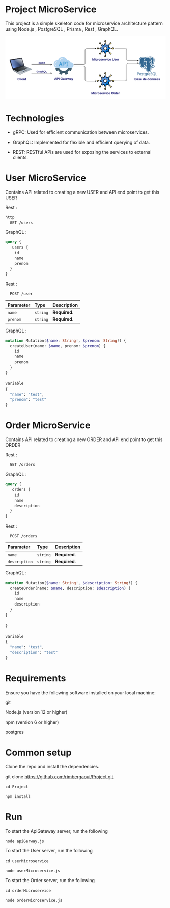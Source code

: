 # Project MicroService

This project is a simple skeleton code for microservice architecture pattern using Node.js , PostgreSQL , Prisma , Rest , GraphQL.

![image!](archi.png)


# Technologies
* gRPC: Used for efficient communication between microservices.


* GraphQL: Implemented for flexible and efficient querying of data.


* REST: RESTful APIs are used for exposing the services to external clients.


# User MicroService

Contains API related to creating a new USER and API end point to get this USER

Rest :


```
http
  GET /users

```
GraphQL :


```graphql
query {
   users {
    id
    name
    prenom
  }
}
```

Rest :


```http
  POST /user
```

| Parameter   | Type     | Description                       |
| :-----------| :------- | :-------------------------------- |
| `name`      | `string` | **Required**.                     |
| `prenom`    | `string` | **Required**.                     |

GraphQL :

```graphql
mutation Mutation($name: String!, $prenom: String!) {
  createUser(name: $name, prenom: $prenom) {
    id
    name
    prenom
  }
}

variable 
{
  "name": "test",
  "prenom": "test"
}

```

# Order MicroService

Contains API related to creating a new ORDER and API end point to get this ORDER


Rest :


```http
  GET /orders
```

GraphQL :


```graphql
query {
   orders {
    id
    name
    description
  }
}
```
Rest :


```http
  POST /orders
```

| Parameter        | Type     | Description                       |
| :----------------| :------- | :-------------------------------- |
| `name`           | `string` | **Required**.                     |
| `description`    | `string` | **Required**.                     |


GraphQL :


```graphql
mutation Mutation($name: String!, $description: String!) {
  createOrder(name: $name, description: $description) {
    id
    name
    description
  }
}

}

variable 
{
  "name": "test",
  "description": "test"
}
```

# Requirements

Ensure you have the following software installed on your local machine:

git

Node.js (version 12 or higher)

npm (version 6 or higher)

postgres

# Common setup

Clone the repo and install the dependencies.

git clone https://github.com/rimbergaoui/Project.git

`cd Project`

`npm install`

# Run

To start the ApiGateway server, run the following

`node apiGerway.js`

To start the User server, run the following

`cd userMicroservice`

`node userMicroservice.js`

To start the Order server, run the following

`cd orderMicroservice`

`node orderMicroservice.js`
